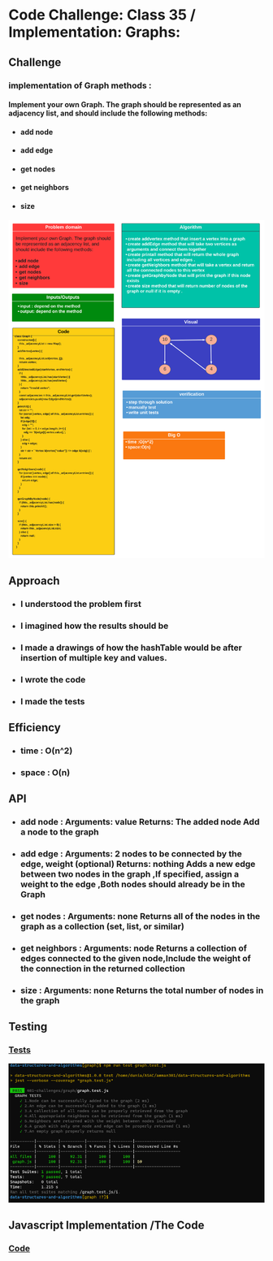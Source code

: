 # Code Challenge: Class 35 / Implementation: Graphs:



## Challenge

### implementation of Graph methods :

#### Implement your own Graph. The graph should be represented as an adjacency list, and should include the following methods:

* #### add node

* #### add edge

* #### get nodes

* #### get neighbors

* #### size

![img](/401-challenges/graph/challenge35-whiteboard.png)

## Approach

* ### I understood the problem first
* ### I imagined how the results should be
* ### I made a drawings of how the hashTable would be after insertion of multiple key and values.
* ### I wrote the code
* ### I made the tests

## Efficiency

* ### time : O(n^2) 
* ### space : O(n) 


## API

* ### add node : Arguments: value Returns: The added node Add a node to the graph


* ### add edge : Arguments: 2 nodes to be connected by the edge, weight (optional) Returns: nothing Adds a new edge between two nodes in the graph ,If specified, assign a weight to the edge ,Both nodes should already be in the Graph


* ### get nodes : Arguments: none Returns all of the nodes in the graph as a collection (set, list, or similar)


* ### get neighbors : Arguments: node Returns a collection of edges connected to the given node,Include the weight of the connection in the returned collection


* ### size : Arguments: none Returns the total number of nodes in the graph


## Testing

### [Tests](https://github.com/Duniaalkilany/data-structures-and-algorithms/tree/main/401-challenges/graph/graph.test.js)

![img](/401-challenges/graph/challenge35-test.png)




## Javascript Implementation /The Code 

### [Code](https://github.com/Duniaalkilany/data-structures-and-algorithms/tree/main/401-challenges/graph/graph.js)
